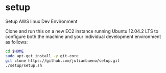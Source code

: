setup
=====

Setup AWS linux Dev Environment

Clone and run this on a new EC2 instance running Ubuntu 12.04.2 LTS to
configure both the machine and your individual development environment as
follows:

```sh
cd $HOME
sudo apt-get install -y git-core
git clone https://github.com/julianbueno/setup.git
./setup/setup.sh
```
